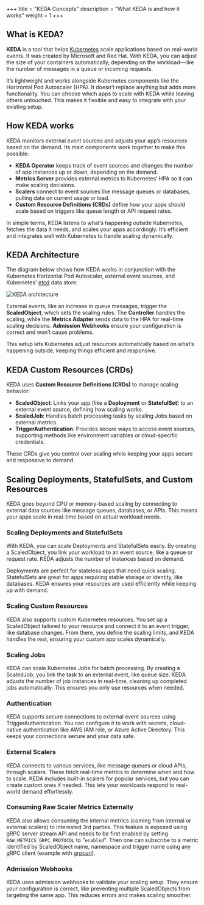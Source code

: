 +++
title = "KEDA Concepts"
description = "What KEDA is and how it works"
weight = 1
+++

## What is KEDA?

**KEDA** is a tool that helps [Kubernetes](https://kubernetes.io) scale applications based on real-world events. It was created by Microsoft and Red Hat. With KEDA, you can adjust the size of your containers automatically, depending on the workload—like the number of messages in a queue or incoming requests.

It’s lightweight and works alongside Kubernetes components like the Horizontal Pod Autoscaler (HPA). It doesn’t replace anything but adds more functionality. You can choose which apps to scale with KEDA while leaving others untouched. This makes it flexible and easy to integrate with your existing setup.

## How KEDA works

KEDA monitors external event sources and adjusts your app’s resources based on the demand. Its main components work together to make this possible:

* **KEDA Operator** keeps track of event sources and changes the number of app instances up or down, depending on the demand.
* **Metrics Server** provides external metrics to Kubernetes’ HPA so it can make scaling decisions.
* **Scalers** connect to event sources like message queues or databases, pulling data on current usage or load.
* **Custom Resource Definitions (CRDs)** define how your apps should scale based on triggers like queue length or API request rates.

In simple terms, KEDA listens to what’s happening outside Kubernetes, fetches the data it needs, and scales your apps accordingly. It’s efficient and integrates well with Kubernetes to handle scaling dynamically.

## KEDA Architecture

The diagram below shows how KEDA works in conjunction with the Kubernetes Horizontal Pod Autoscaler, external event sources, and Kubernetes' [etcd](https://etcd.io) data store:

![KEDA architecture](/img/keda-arch.png)

External events, like an increase in queue messages, trigger the **ScaledObject**, which sets the scaling rules. The **Controller** handles the scaling, while the **Metrics Adapter** sends data to the HPA for real-time scaling decisions. **Admission Webhooks** ensure your configuration is correct and won’t cause problems.

This setup lets Kubernetes adjust resources automatically based on what’s happening outside, keeping things efficient and responsive.

## KEDA Custom Resources (CRDs)

KEDA uses **Custom Resource Definitions (CRDs)** to manage scaling behavior:

* **ScaledObject**: Links your app (like a **Deployment** or **StatefulSet**) to an external event source, defining how scaling works.
* **ScaledJob**: Handles batch processing tasks by scaling Jobs based on external metrics.
* **TriggerAuthentication**: Provides secure ways to access event sources, supporting methods like environment variables or cloud-specific credentials.

These CRDs give you control over scaling while keeping your apps secure and responsive to demand.

## Scaling Deployments, StatefulSets, and Custom Resources

KEDA goes beyond CPU or memory-based scaling by connecting to external data sources like message queues, databases, or APIs. This means your apps scale in real-time based on actual workload needs.

### Scaling Deployments and StatefulSets

With KEDA, you can scale Deployments and StatefulSets easily. By creating a ScaledObject, you link your workload to an event source, like a queue or request rate. KEDA adjusts the number of instances based on demand.

Deployments are perfect for stateless apps that need quick scaling. StatefulSets are great for apps requiring stable storage or identity, like databases. KEDA ensures your resources are used efficiently while keeping up with demand.

### Scaling Custom Resources

KEDA also supports custom Kubernetes resources. You set up a ScaledObject tailored to your resource and connect it to an event trigger, like database changes. From there, you define the scaling limits, and KEDA handles the rest, ensuring your custom app scales dynamically.

### Scaling Jobs

KEDA can scale Kubernetes Jobs for batch processing. By creating a ScaledJob, you link the task to an external event, like queue size. KEDA adjusts the number of job instances in real-time, cleaning up completed jobs automatically. This ensures you only use resources when needed.

### Authentication

KEDA supports secure connections to external event sources using TriggerAuthentication. You can configure it to work with secrets, cloud-native authentication like AWS IAM role, or Azure Active Directory. This keeps your connections secure and your data safe.

### External Scalers

KEDA connects to various services, like message queues or cloud APIs, through scalers. These fetch real-time metrics to determine when and how to scale. KEDA includes built-in scalers for popular services, but you can create custom ones if needed. This lets your workloads respond to real-world demand effortlessly.

### Consuming Raw Scaler Metrics Externally

KEDA also allows consuming the internal metrics (coming from internal or external scalers) to interested 3rd parties. This feature is exposed using gRPC server stream API and needs to be first enabled by setting `RAW_METRICS_GRPC_PROTOCOL` to "`enabled`". Then one can subscribe to a metric identified by ScaledObject name, namespace and trigger name using any gRPC client (example with [grpcurl](https://github.com/kedacore/keda/pull/7093#issuecomment-3333530716)).


### Admission Webhooks

KEDA uses admission webhooks to validate your scaling setup. They ensure your configuration is correct, like preventing multiple ScaledObjects from targeting the same app. This reduces errors and makes scaling smoother.
